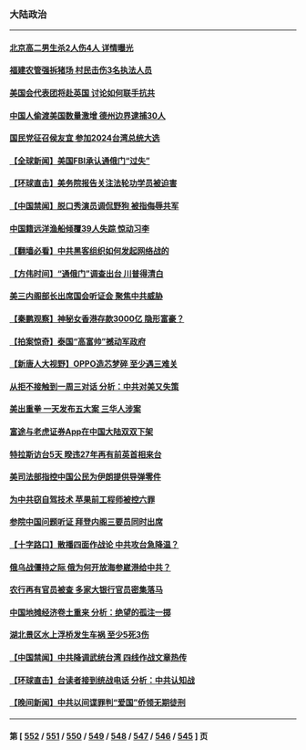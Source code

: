 ### 大陆政治
---
#### [北京高二男生杀2人伤4人 详情曝光](../../pages/ncid277/n13998828.md) 
#### [福建农管强拆猪场 村民击伤3名执法人员](../../pages/ncid277/n13998827.md) 
#### [美国会代表团将赴英国 讨论如何联手抗共](../../pages/ncid277/n13998840.md) 
#### [中国人偷渡美国数量激增 德州边界逮捕30人](../../pages/ncid277/n13998810.md) 
#### [国民党征召侯友宜 参加2024台湾总统大选](../../pages/ncid277/n13998622.md) 
#### [【全球新闻】美国FBI承认通俄门“过失”](../../pages/ncid277/n13998793.md) 
#### [【环球直击】美务院报告关注法轮功学员被迫害](../../pages/ncid277/n13998381.md) 
#### [【中国禁闻】脱口秀演员调侃野狗 被指侮辱共军](../../pages/ncid277/n13998416.md) 
#### [中国籍远洋渔船倾覆39人失踪 惊动习李](../../pages/ncid277/n13998726.md) 
#### [【翻墙必看】中共黑客组织如何发起网络战的](../../pages/ncid277/n13998585.md) 
#### [【方伟时间】“通俄门”调查出台 川普得清白](../../pages/ncid277/n13998481.md) 
#### [美三内阁部长出席国会听证会 聚焦中共威胁](../../pages/ncid277/n13998498.md) 
#### [【秦鹏观察】神秘女香港存款3000亿 隐形富豪？](../../pages/ncid277/n13998472.md) 
#### [【拍案惊奇】泰国“高富帅”撼动军政府](../../pages/ncid277/n13998434.md) 
#### [【新唐人大视野】OPPO造芯梦碎 至少遇三难关](../../pages/ncid277/n13998213.md) 
#### [从拒不接触到一周三对话 分析：中共对美又失策](../../pages/ncid277/n13988279.md) 
#### [美出重拳 一天发布五大案 三华人涉案](../../pages/ncid277/n13998350.md) 
#### [富途与老虎证券App在中国大陆双双下架](../../pages/ncid277/n13998258.md) 
#### [特拉斯访台5天 暌违27年再有前英首相来台](../../pages/ncid277/n13998148.md) 
#### [美司法部指控中国公民为伊朗提供导弹零件](../../pages/ncid277/n13998292.md) 
#### [为中共窃自驾技术 苹果前工程师被控六罪](../../pages/ncid277/n13998287.md) 
#### [参院中国问题听证 拜登内阁三要员同时出席](../../pages/ncid277/n13998154.md) 
#### [【十字路口】散播四面作战论 中共攻台急降温？](../../pages/ncid277/n13998217.md) 
#### [俄乌战僵持之际 俄为何开放海参崴港给中共？](../../pages/ncid277/n13998109.md) 
#### [农行再有官员被查 多家大银行官员密集落马](../../pages/ncid277/n13998108.md) 
#### [中国地摊经济卷土重来 分析：绝望的孤注一掷](../../pages/ncid277/n13998101.md) 
#### [湖北景区水上浮桥发生车祸  至少5死3伤](../../pages/ncid277/n13998074.md) 
#### [【中国禁闻】中共降调武统台湾 四线作战文章热传](../../pages/ncid277/n13997758.md) 
#### [【环球直击】台读者接到统战电话 分析：中共认知战](../../pages/ncid277/n13997762.md) 
#### [【晚间新闻】中共以间谍罪判“爱国”侨领无期徒刑](../../pages/ncid277/n13998014.md) 

---
#### 第 [ [552](./552.md) / [551](./551.md) / [550](./550.md) / [549](./549.md) / [548](./548.md) / [547](./547.md) / [546](./546.md) / [545](./545.md) ] 页
